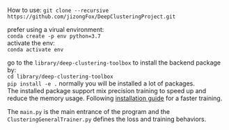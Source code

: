 How to use:
`git clone --recursive https://github.com/jizongFox/DeepClusteringProject.git`

prefer using a virual environment:    
`conda create -p env python=3.7`   
activate the env:   
`conda activate env`
   
go to the `library/deep-clustering-toolbox` to install the backend package by:   
`cd library/deep-clustering-toolbox`   
`pip install -e .`
normally you will be installed a lot of packages.   
The installed package support mix precision training to speed up and reduce the memory usage. Following [installation guide](https://github.com/NVIDIA/apex)
for a faster training.

The `main.py` is the main entrance of the program and the `ClusteringGeneralTrainer.py` defines the loss and training behaviors. 

